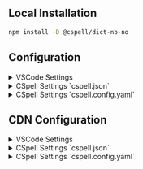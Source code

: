 
## Local Installation

```sh
npm install -D @cspell/dict-nb-no
```


## Configuration

<details>
<summary>VSCode Settings</summary>

Add the following to your VSCode settings:

**`.vscode/settings.json`**

```jsonc
{
  "cSpell.import": [
    "@cspell/dict-nb-no/cspell-ext.json"
  ],
  "cSpell.language": "nb, nb-no"
}
```

</details>

<details>
<summary>CSpell Settings `cspell.json`</summary>

**`cspell.json`**

```jsonc
{
  "import": [
    "@cspell/dict-nb-no/cspell-ext.json"
  ],
  "language": "nb, nb-no"
}
```

</details>

<details>
<summary>CSpell Settings `cspell.config.yaml`</summary>

**`cspell.config.yaml`**

```yaml
import:
  - "@cspell/dict-nb-no/cspell-ext.json"
language: nb, nb-no
```

</details>



## CDN Configuration

<details>
<summary>VSCode Settings</summary>

Add the following to your VSCode settings:

**`.vscode/settings.json`**

```jsonc
{
  "cSpell.import": [
    "https://cdn.jsdelivr.net/npm/@cspell/dict-nb-no@latest/cspell-ext.json/cspell-ext.json"
  ],
  "cSpell.language": "nb, nb-no"
}
```

</details>

<details>
<summary>CSpell Settings `cspell.json`</summary>

**`cspell.json`**

```jsonc
{
  "import": [
    "https://cdn.jsdelivr.net/npm/@cspell/dict-nb-no@latest/cspell-ext.json/cspell-ext.json"
  ],
  "language": "nb, nb-no"
}
```

</details>

<details>
<summary>CSpell Settings `cspell.config.yaml`</summary>

**`cspell.config.yaml`**

```yaml
import:
  - https://cdn.jsdelivr.net/npm/@cspell/dict-nb-no@latest/cspell-ext.json/cspell-ext.json
language: nb, nb-no
```

</details>


